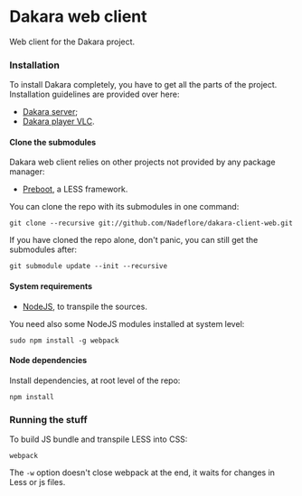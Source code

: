 # Dakara web client

Web client for the Dakara project.

### Installation

To install Dakara completely, you have to get all the parts of the project.
Installation guidelines are provided over here:

* [Dakara server](https://github.com/Nadeflore/dakara-server/);
* [Dakara player VLC](https://github.com/Nadeflore/dakara-player-vlc/).

#### Clone the submodules

Dakara web client relies on other projects not provided by any package manager:

* [Preboot](http://getpreboot.com/), a LESS framework.

You can clone the repo with its submodules in one command:

```shell
git clone --recursive git://github.com/Nadeflore/dakara-client-web.git
```

If you have cloned the repo alone, don't panic, you can still get the submodules after:

```shell
git submodule update --init --recursive
```

#### System requirements

* [NodeJS](https://nodejs.org/), to transpile the sources.

You need also some NodeJS modules installed at system level:

```shell
sudo npm install -g webpack
```

#### Node dependencies

Install dependencies, at root level of the repo:

```shell
npm install
```

### Running the stuff

To build JS bundle and transpile LESS into CSS:

```shell
webpack
```

The `-w` option doesn't close webpack at the end, it waits for changes in Less or js files.

